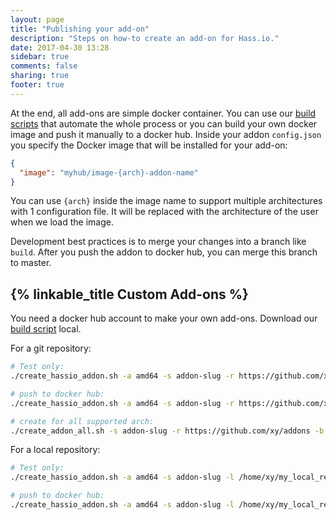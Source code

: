 ```yaml
---
layout: page
title: "Publishing your add-on"
description: "Steps on how-to create an add-on for Hass.io."
date: 2017-04-30 13:28
sidebar: true
comments: false
sharing: true
footer: true
---
```


At the end, all add-ons are simple docker container. You can use our [build scripts][builder] that automate the whole process or you can build your own docker image and push it manually to a docker hub. Inside your addon `config.json` you specify the Docker image that will be installed for your add-on:

```json
{
  "image": "myhub/image-{arch}-addon-name"
}
```

You can use `{arch}` inside the image name to support multiple architectures with 1 configuration file. It will be replaced with the architecture of the user when we load the image.

Development best practices is to merge your changes into a branch like `build`. After you push the addon to docker hub, you can merge this branch to master.

## {% linkable_title Custom Add-ons %}

You need a docker hub account to make your own add-ons. Download our [build script][builder] local.

For a git repository:

```bash
# Test only:
./create_hassio_addon.sh -a amd64 -s addon-slug -r https://github.com/xy/addons -b branchname

# push to docker hub:
./create_hassio_addon.sh -a amd64 -s addon-slug -r https://github.com/xy/addons -b branchname -p

# create for all supported arch:
./create_addon_all.sh -s addon-slug -r https://github.com/xy/addons -b branchname -p
```

For a local repository:

```bash
# Test only:
./create_hassio_addon.sh -a amd64 -s addon-slug -l /home/xy/my_local_repo

# push to docker hub:
./create_hassio_addon.sh -a amd64 -s addon-slug -l /home/xy/my_local_repo -p
```

[builder]: https://github.com/home-assistant/hassio-build/tree/master/build-scripts/addons
